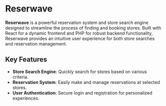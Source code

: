 # Reserwave
**Reserwave** is a powerful reservation system and store search engine designed to streamline the process of finding and booking stores. Built with React for a dynamic frontend and PHP for robust backend functionality, Reserwave provides an intuitive user experience for both store searches and reservation management.

## Key Features
- **Store Search Engine**: Quickly search for stores based on various criteria.
- **Reservation System**: Easily make and manage reservations at selected stores.
- **User Authentication**: Secure login and registration for personalized experiences.
